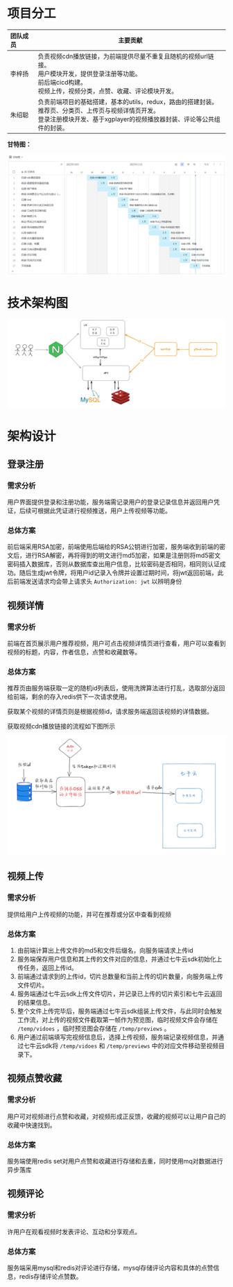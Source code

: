 # 项目分工

| **团队成员** | **主要贡献**                                                 |
| :----------- | ------------------------------------------------------------ |
| 李梓扬       | 负责视频cdn播放链接，为前端提供尽量不重复且随机的视频url链接。<br />用户模块开发，提供登录注册等功能。<br />前后端cicd构建。<br />视频上传，视频分类，点赞、收藏、评论模块开发。 |
| 朱绍聪       | 负责前端项目的基础搭建，基本的utils，redux，路由的搭建封装。<br />推荐页、分类页、上传页与视频详情页开发。<br />登录注册模块开发、基于xgplayer的视频播放器封装、评论等公共组件的封装。 |

**甘特图：**

![img](../assets/gante.png)

# 技术架构图

![image-20231107193027041](..\assets\image-20231107193027041.png)

# 架构设计

## 登录注册

### 需求分析

用户界面提供登录和注册功能，服务端需记录用户的登录记录信息并返回用户凭证，后续可根据此凭证进行视频推送，用户上传视频等功能。

### 总体方案

前后端采用RSA加密，前端使用后端给的RSA公钥进行加密，服务端收到前端的密文后，进行RSA解密，再将得到的明文进行md5加密，如果是注册则将md5密文密码插入数据库，否则从数据库查出用户信息，比较密码是否相同，相同则认证成功。随后生成jwt令牌，将用户id记录入令牌并设置过期时间，将jwt返回前端，此后前端发送请求均会带上请求头 `Authorization: jwt` 以辨明身份



## 视频详情

### 需求分析

前端在首页展示用户推荐视频，用户可点击视频详情页进行查看，用户可以查看到视频的标题，内容，作者信息，点赞和收藏数等。

### 总体方案

推荐页由服务端获取一定的随机id列表后，使用洗牌算法进行打乱，选取部分返回给前端，剩余的存入redis供下一次请求使用。

获取某个视频的详情页则是根据视频id，请求服务端返回该视频的详情数据。

获取视频cdn播放链接的流程如下图所示

![image-20231107165838292](../assets/image-20231107165838292.png)



## 视频上传

### 需求分析

提供给用户上传视频的功能，并可在推荐或分区中查看到视频

### 总体方案

1. 由前端计算出上传文件的md5和文件后缀名，向服务端请求上传id
2. 服务端保存用户信息和其上传的文件对应的信息，并通过七牛云sdk初始化上传任务，返回上传id。
3. 前端通过请求到的上传id，切片总数量和当前上传的切片数量，向服务端上传文件切片。
4. 服务端通过七牛云sdk上传文件切片，并记录已上传的切片索引和七牛云返回的结果信息。
5. 整个文件上传完毕后，服务端通过七牛云sdk组装上传文件，与此同时会触发工作流，对上传的视频文件截取第一帧作为预览图，临时视频文件会存储在 `/temp/vidoes` ，临时预览图会存储在 `/temp/previews` 。
6. 用户通过前端填写完视频信息后，选择上传视频，服务端记录视频信息，并通过七牛云sdk将 `/temp/vidoes` 和  `/temp/previews` 中的对应文件移动至视频目录下。

## 视频点赞收藏

### 需求分析

用户可对视频进行点赞和收藏，对视频形成正反馈，收藏的视频可以让用户自己的收藏中快速找到。

### 总体方案

服务端使用redis set对用户点赞和收藏进行存储和去重，同时使用mq对数据进行异步落库

## 视频评论

### 需求分析

许用户在观看视频时发表评论、互动和分享观点。

### 总体方案

服务端采用mysql和redis对评论进行存储，mysql存储评论内容和具体的点赞信息，redis存储评论点赞数。

